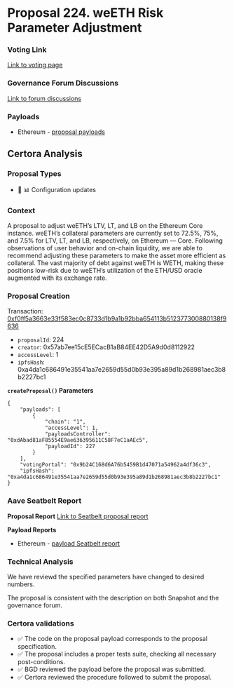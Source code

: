 # Proposal 224. weETH Risk Parameter Adjustment

### Voting Link
[Link to voting page](https://vote.onaave.com/proposal/?proposalId=224)

### Governance Forum Discussions
[Link to forum discussions](https://governance.aave.com/t/arfc-weeth-risk-parameter-adjustment/20167)

### Payloads

* Ethereum - [proposal payloads](https://etherscan.io/address/0x75F2CEf2A4e3CF520437eD8b6D8b6ba771631349)



## Certora Analysis

### Proposal Types

* :wrench: :bar_chart: Configuration updates

### Context
A proposal to adjust weETH’s LTV, LT, and LB on the Ethereum Core instance.
weETH’s collateral parameters are currently set to 72.5%, 75%, and 7.5% for LTV, LT, and LB, respectively, on Ethereum — Core. Following observations of user behavior and on-chain liquidity, we are able to recommend adjusting these parameters to make the asset more efficient as collateral. The vast majority of debt against weETH is WETH, making these positions low-risk due to weETH’s utilization of the ETH/USD oracle augmented with its exchange rate.

### Proposal Creation
Transaction: [0xf0ff5a3663e33f583ec0c8733d1b9a1b92bba654113b512377300880138f9636](https://etherscan.io/tx/0xf0ff5a3663e33f583ec0c8733d1b9a1b92bba654113b512377300880138f9636)
- `proposalId`: 224
- `creator`: 0x57ab7ee15cE5ECacB1aB84EE42D5A9d0d8112922
- `accessLevel`: 1
- `ipfsHash`: 0xa4da1c686491e35541aa7e2659d55d0b93e395a89d1b268981aec3b8b2227bc1

**`createProposal()` Parameters**
```
{
    "payloads": [
        {
            "chain": "1",
            "accessLevel": 1,
            "payloadsController": "0xdAbad81aF85554E9ae636395611C58F7eC1aAEc5",
            "payloadId": 227
        }
    ],
    "votingPortal": "0x9b24C168d6A76b5459B1d47071a54962a4df36c3",
    "ipfsHash": "0xa4da1c686491e35541aa7e2659d55d0b93e395a89d1b268981aec3b8b2227bc1"
}
```

### Aave Seatbelt Report
**Proposal Report**
[Link to Seatbelt proposal report](https://github.com/bgd-labs/seatbelt-gov-v3/blob/main/reports/proposals/224.md)

**Payload Reports**

* Ethereum - [payload Seatbelt report](https://github.com/bgd-labs/seatbelt-gov-v3/blob/main/reports/payloads/1/0xdAbad81aF85554E9ae636395611C58F7eC1aAEc5/227.md)


### Technical Analysis
We have reviewd the specified parameters have changed to desired numbers. 

The proposal is consistent with the description on both Snapshot and the governance forum.

### Certora validations
* :white_check_mark: The code on the proposal payload corresponds to the proposal specification.
* :white_check_mark: The proposal includes a proper tests suite, checking all necessary post-conditions.
* :white_check_mark: BGD reviewed the payload before the proposal was submitted.
* :white_check_mark: Certora reviewed the procedure followed to submit the proposal.